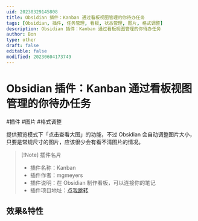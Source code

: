 ```yaml
---
uid: 20230329145808
title: Obsidian 插件：Kanban 通过看板视图管理的你待办任务
tags: [Obsidian, 插件, 任务管理, 看板, 状态管理, 图片, 格式调整]
description: Obsidian 插件：Kanban 通过看板视图管理的你待办任务
author: Bon
type: other
draft: false
editable: false
modified: 20230604173749
---
```


# Obsidian 插件：Kanban 通过看板视图管理的你待办任务

#插件 #图片 #格式调整

提供预览模式下「点击查看大图」的功能，不过 Obsidian 会自动调整图片大小，只要是常规尺寸的图片，应该很少会有看不清图片的情况。

> [!Note] 插件名片
>
> - 插件名称：Kanban
> - 插件作者：mgmeyers
> - 插件说明：在 Obsidian 制作看板，可以连接你的笔记
> - 插件项目地址：[点我跳转](https://github.com/mgmeyers/obsidian-kanban)

## 效果&特性